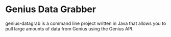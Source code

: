 <h1>Genius Data Grabber</h1>

genius-datagrab is a command line project written in Java that allows you to pull large amounts of data from Genius using the Genius API.
